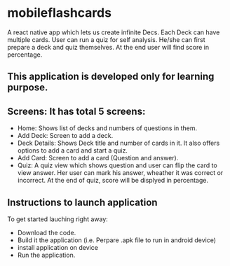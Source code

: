 # mobileflashcards

A react native app which lets us create infinite Decs. Each Deck can have multiple cards. User can run a quiz for self analysis. He/she can first prepare a deck and quiz themselves. At the end user will find score in percentage.

## This application is developed only for learning purpose.

## Screens: It has total 5 screens:

- Home: Shows list of decks and numbers of questions in them.
- Add Deck: Screen to add a deck.
- Deck Details: Shows Deck title and number of cards in it. It also offers options to add a card and start a quiz.
- Add Card: Screen to add a card (Question and answer).
- Quiz: A quiz view which shows question and user can flip the card to view answer. Her user can mark his answer, wheather it was correct or incorrect. At the end of quiz, score will be displyed in percentage.

## Instructions to launch application

To get started lauching right away:

- Download the code.
- Build it the application (i.e. Perpare .apk file to run in android device)
- install application on device
- Run the application.
